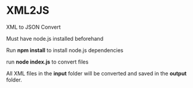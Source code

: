 # XML2JS 
XML to JSON Convert

Must have node.js installed beforehand


Run <b>npm install</b> to install node.js dependencies


run <b>node index.js</b> to convert files


All XML files in the <b>input</b> folder will be converted and saved in the <b>output</b> folder.

